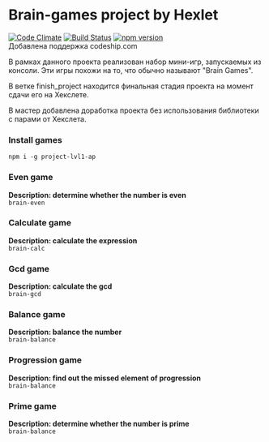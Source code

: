 # Brain-games project by Hexlet
[![Code Climate](https://codeclimate.com/github/antonpotemkin/project-lvl1-s101/badges/gpa.svg)](https://codeclimate.com/github/antonpotemkin/project-lvl1-s101)
[![Build Status](https://travis-ci.org/antonpotemkin/project-lvl1-s101.svg?branch=master)](https://travis-ci.org/antonpotemkin/project-lvl1-s101)
[![npm version](https://badge.fury.io/js/project-lvl1-ap.svg)](https://badge.fury.io/js/project-lvl1-ap)  
Добавлена поддержка codeship.com

В рамках данного проекта реализован набор мини-игр, запускаемых из консоли. Эти игры похожи на то, что обычно называют "Brain Games".

В ветке finish_project находится финальная стадия проекта на момент сдачи его на Хекслете.

В мастер добавлена доработка проекта без использования библиотеки с парами от Хекслета.

### Install games
`
npm i -g project-lvl1-ap
`

### Even game
**Description: determine whether the number is even**  
`
brain-even
`


### Calculate game
**Description: calculate the expression**  
`
brain-calc
`


### Gcd game
**Description: calculate the gcd**  
`
brain-gcd
`

### Balance game
**Description: balance the number**  
`
brain-balance
`


### Progression game
**Description: find out the missed element of progression**  
`
brain-balance
`


### Prime game
**Description: determine whether the number is prime**  
`
brain-balance
`
